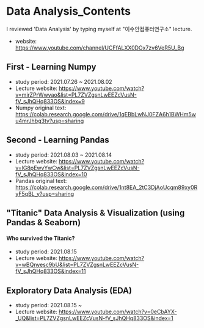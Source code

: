 # Data Analysis_Contents 
 I reviewed 'Data Analysis' by typing myself at "이수안컴퓨터연구소" lecture.
- website: https://www.youtube.com/channel/UCFfALXX0DOx7zv6VeR5U_Bg

## First - Learning Numpy 
* study period: 2021.07.26 ~ 2021.08.02
* Lecture website: https://www.youtube.com/watch?v=mirZPrWwvao&list=PL7ZVZgsnLwEEZcVusN-fV_sJhQHq833OS&index=9
* Numpy original text: https://colab.research.google.com/drive/1qEBbLwNJ0FZA6h1BWHm5wu4mrJhbg3ty?usp=sharing

## Second - Learning Pandas
* study period: 2021.08.03 ~ 2021.08.14
* Lecture website: https://www.youtube.com/watch?v=lG8pEwvYwCw&list=PL7ZVZgsnLwEEZcVusN-fV_sJhQHq833OS&index=10
* Pandas original text: https://colab.research.google.com/drive/1nt8EA_2tC3DjAoUcqm89xy0RyF5qBL_y?usp=sharing

## "Titanic" Data Analysis & Visualization (using Pandas & Seaborn)
#### Who survived the Titanic?
* study period: 2021.08.15
* Lecture website: https://www.youtube.com/watch?v=wBQnyesc9bU&list=PL7ZVZgsnLwEEZcVusN-fV_sJhQHq833OS&index=11

## Exploratory Data Analysis (EDA)
* study period: 2021.08.15 ~
* Lecture website: https://www.youtube.com/watch?v=0eCbAYX-_UQ&list=PL7ZVZgsnLwEEZcVusN-fV_sJhQHq833OS&index=1

